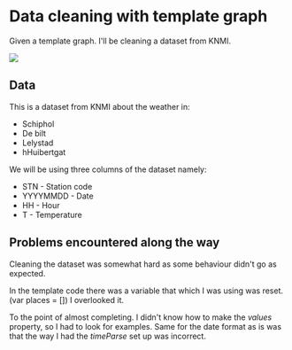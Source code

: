 # Data cleaning with template graph
Given a template graph. I'll be cleaning a dataset from KNMI.

![][previewImg]

## Data
This is a dataset from KNMI about the weather in:
- Schiphol
- De bilt
- Lelystad
- hHuibertgat

We will be using three columns of the dataset namely:
- STN - Station code
- YYYYMMDD - Date
- HH - Hour
- T - Temperature

## Problems encountered along the way
Cleaning the dataset was somewhat hard as some behaviour didn't go as expected.

In the template code there was a variable that which I was using was reset. (var places = [])
I overlooked it.

To the point of almost completing. I didn't know how to make the *values* property, so I had to look for examples. Same for the date format as is was that the way I had the *timeParse* set up was incorrect.

[previewImg]: preview.png

